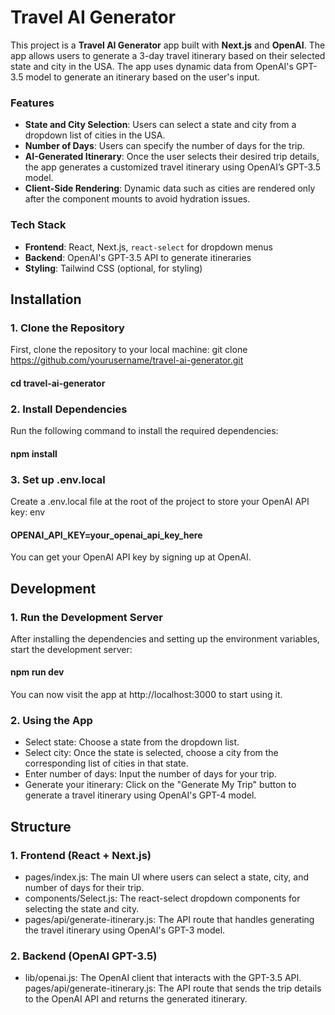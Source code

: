 # Travel AI Generator
This project is a **Travel AI Generator** app built with **Next.js** and **OpenAI**. The app allows users to generate a 3-day travel itinerary based on their selected state and city in the USA. The app uses dynamic data from OpenAI's GPT-3.5 model to generate an itinerary based on the user's input.

### Features
- **State and City Selection**: Users can select a state and city from a dropdown list of cities in the USA.
- **Number of Days**: Users can specify the number of days for the trip.
- **AI-Generated Itinerary**: Once the user selects their desired trip details, the app generates a customized travel itinerary using OpenAI’s GPT-3.5 model.
- **Client-Side Rendering**: Dynamic data such as cities are rendered only after the component mounts to avoid hydration issues.

### Tech Stack
- **Frontend**: React, Next.js, `react-select` for dropdown menus
- **Backend**: OpenAI's GPT-3.5 API to generate itineraries
- **Styling**: Tailwind CSS (optional, for styling)

## Installation

### 1. Clone the Repository

  First, clone the repository to your local machine:
  git clone https://github.com/yourusername/travel-ai-generator.git
  #### cd travel-ai-generator
### 2. Install Dependencies
Run the following command to install the required dependencies:
#### npm install
### 3. Set up .env.local
Create a .env.local file at the root of the project to store your OpenAI API key:
env
#### OPENAI_API_KEY=your_openai_api_key_here
You can get your OpenAI API key by signing up at OpenAI.

## Development
### 1. Run the Development Server
After installing the dependencies and setting up the environment variables, start the development server:
#### npm run dev
You can now visit the app at http://localhost:3000 to start using it.

### 2. Using the App
- Select state: Choose a state from the dropdown list.
- Select city: Once the state is selected, choose a city from the corresponding list of cities in that state.
- Enter number of days: Input the number of days for your trip.
- Generate your itinerary: Click on the "Generate My Trip" button to generate a travel itinerary using OpenAI's GPT-4 model.

## Structure
### 1. Frontend (React + Next.js)
- pages/index.js: The main UI where users can select a state, city, and number of days for their trip.
- components/Select.js: The react-select dropdown components for selecting the state and city.
- pages/api/generate-itinerary.js: The API route that handles generating the travel itinerary using OpenAI's GPT-3 model.
### 2. Backend (OpenAI GPT-3.5)
- lib/openai.js: The OpenAI client that interacts with the GPT-3.5 API.
pages/api/generate-itinerary.js: The API route that sends the trip details to the OpenAI API and returns the generated itinerary.
